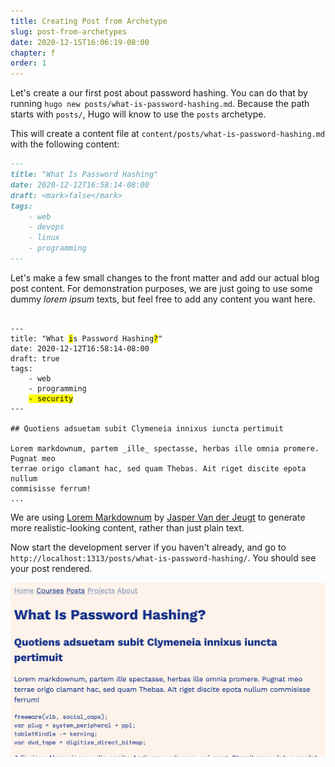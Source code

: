 ```yaml
---
title: Creating Post from Archetype
slug: post-from-archetypes
date: 2020-12-15T16:06:19-08:00
chapter: f
order: 1
---
```


Let's create a our first post about password hashing. You can do that by running `hugo new posts/what-is-password-hashing.md`. Because the path starts with `posts/`, Hugo will know to use the `posts` archetype.

This will create a content file at `content/posts/what-is-password-hashing.md` with the following content:

```md
---
title: "What Is Password Hashing"
date: 2020-12-12T16:58:14-08:00
draft: <mark>false</mark>
tags:
    - web
    - devops
    - linux
    - programming
---
```

Let's make a few small changes to the front matter and add our actual blog post content. For demonstration purposes, we are just going to use some dummy _lorem ipsum_ texts, but feel free to add any content you want here.

<pre><code>
---
title: "What <mark>i</mark>s Password Hashing<mark>?</mark>"
date: 2020-12-12T16:58:14-08:00
draft: true
tags:
    - web
    - programming
    <mark>- security</mark>
---

## Quotiens adsuetam subit Clymeneia innixus iuncta pertimuit

Lorem markdownum, partem _ille_ spectasse, herbas ille omnia promere. Pugnat meo
terrae origo clamant hac, sed quam Thebas. Ait riget discite epota nullum
commisisse ferrum!
...
</code></pre>

We are using [Lorem Markdownum](https://github.com/jaspervdj/lorem-markdownum) by [Jasper Van der Jeugt](https://jaspervdj.be/) to generate more realistic-looking content, rather than just plain text.

Now start the development server if you haven't already, and go to `http://localhost:1313/posts/what-is-password-hashing/`. You should see your post rendered.

![](/img/blog-post.png)
